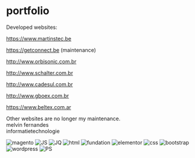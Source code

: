 # portfolio
Developed websites:

https://www.martinstec.be

https://getconnect.be (maintenance)

http://www.orbisonic.com.br

http://www.schalter.com.br

http://www.cadesul.com.br

http://www.gboex.com.br

https://www.beltex.com.ar

Other websites are no longer my maintenance.<br> 
melvin fernandes <br>
informatietechnologie




![magento](https://github.com/melvinrs2018/portfolio/assets/40876287/8238f710-64e3-4c4b-9fec-11927e60a3c0)
![JS](https://github.com/melvinrs2018/portfolio/assets/40876287/86bed34b-047f-4200-a703-55f88d5c9155)
![JQ](https://github.com/melvinrs2018/portfolio/assets/40876287/e4c5c1ae-ab72-462f-9ad9-fd5190f8f52f)
![html](https://github.com/melvinrs2018/portfolio/assets/40876287/550a1b8d-e413-43fc-b966-a877487c6615)
![fundation](https://github.com/melvinrs2018/portfolio/assets/40876287/ba136245-2888-4f1c-9318-e7d732c46323)
![elementor](https://github.com/melvinrs2018/portfolio/assets/40876287/fcca8316-99b1-4554-ba46-5f0395dccdeb)
![css](https://github.com/melvinrs2018/portfolio/assets/40876287/c62ae10a-1019-4293-aadb-924a92bda33f)
![bootstrap](https://github.com/melvinrs2018/portfolio/assets/40876287/cf94c7e8-7066-40d7-a1bb-82a648a5d515)
![wordpress](https://github.com/melvinrs2018/portfolio/assets/40876287/b5e17bdb-fefa-4448-8c23-96d684fec3b2)
![PS](https://github.com/melvinrs2018/portfolio/assets/40876287/afbe3df2-3367-41fd-b700-2ba92c350d99)
